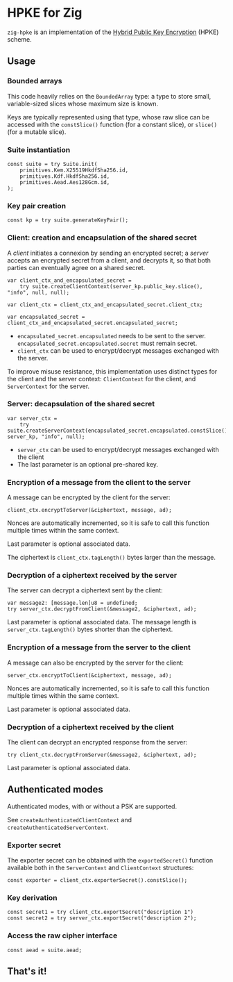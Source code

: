 # HPKE for Zig

`zig-hpke` is an implementation of the [Hybrid Public Key Encryption](https://www.rfc-editor.org/rfc/rfc9180.html) (HPKE) scheme.

## Usage

### Bounded arrays

This code heavily relies on the `BoundedArray` type: a type to store small, variable-sized slices whose maximum size is known.

Keys are typically represented using that type, whose raw slice can be accessed with the `constSlice()` function (for a constant slice), or `slice()` (for a mutable slice).

### Suite instantiation

```zig
const suite = try Suite.init(
    primitives.Kem.X25519HkdfSha256.id,
    primitives.Kdf.HkdfSha256.id,
    primitives.Aead.Aes128Gcm.id,
);
```

### Key pair creation

```zig
const kp = try suite.generateKeyPair();
```

### Client: creation and encapsulation of the shared secret

A _client_ initiates a connexion by sending an encrypted secret; a _server_ accepts an encrypted secret from a client, and decrypts it, so that both parties can eventually agree on a shared secret.

```zig
var client_ctx_and_encapsulated_secret =
    try suite.createClientContext(server_kp.public_key.slice(), "info", null, null);

var client_ctx = client_ctx_and_encapsulated_secret.client_ctx;

var encapsulated_secret = client_ctx_and_encapsulated_secret.encapsulated_secret;
```

* `encapsulated_secret.encapsulated` needs to be sent to the server. `encapsulated_secret.encapsulated.secret` must remain secret.
* `client_ctx` can be used to encrypt/decrypt messages exchanged with the server.

To improve misuse resistance, this implementation uses distinct types for the client and the server context: `ClientContext` for the client, and `ServerContext` for the server.

### Server: decapsulation of the shared secret

```zig
var server_ctx =
    try suite.createServerContext(encapsulated_secret.encapsulated.constSlice(), server_kp, "info", null);
```

* `server_ctx` can be used to encrypt/decrypt messages exchanged with the client
* The last parameter is an optional pre-shared key.

### Encryption of a message from the client to the server

A message can be encrypted by the client for the server:

```zig
client_ctx.encryptToServer(&ciphertext, message, ad);
```

Nonces are automatically incremented, so it is safe to call this function multiple times within the same context.

Last parameter is optional associated data.

The ciphertext is `client_ctx.tagLength()` bytes larger than the message.

### Decryption of a ciphertext received by the server

The server can decrypt a ciphertext sent by the client:

```zig
var message2: [message.len]u8 = undefined;
try server_ctx.decryptFromClient(&message2, &ciphertext, ad);
```

Last parameter is optional associated data. The message length is `server_ctx.tagLength()` bytes shorter than the ciphertext.

### Encryption of a message from the server to the client

A message can also be encrypted by the server for the client:

```zig
server_ctx.encryptToClient(&ciphertext, message, ad);
```

Nonces are automatically incremented, so it is safe to call this function multiple times within the same context.

Last parameter is optional associated data.

### Decryption of a ciphertext received by the client

The client can decrypt an encrypted response from the server:

```zig
try client_ctx.decryptFromServer(&message2, &ciphertext, ad);
```

Last parameter is optional associated data.

## Authenticated modes

Authenticated modes, with or without a PSK are supported.

See `createAuthenticatedClientContext` and `createAuthenticatedServerContext`.

### Exporter secret

The exporter secret can be obtained with the `exportedSecret()` function available both in the `ServerContext` and `ClientContext` structures:

```zig
const exporter = client_ctx.exporterSecret().constSlice();
```

### Key derivation

```zig
const secret1 = try client_ctx.exportSecret("description 1")
const secret2 = try server_ctx.exportSecret("description 2");
```

### Access the raw cipher interface

```zig
const aead = suite.aead;
```

## That's it!
